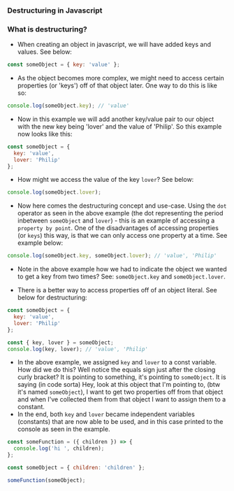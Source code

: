 ### Destructuring in Javascript

### What is destructuring?

- When creating an object in javascript, we will have added keys and values. See below:

```js
const someObject = { key: 'value' };
```

- As the object becomes more complex, we might need to access certain properties (or 'keys') off of that object later. One way to do this is like so:

```js
console.log(someObject.key); // 'value'
```

- Now in this example we will add another key/value pair to our object with the new key being 'lover' and the value of 'Philip'. So this example now looks like this:

```js
const someObject = {
  key: 'value',
  lover: 'Philip'
};
```

- How might we access the value of the key `lover`? See below:

```js
console.log(someObject.lover);
```

- Now here comes the destructuring concept and use-case. Using the `dot` operator as seen in the above example (the dot representing the period inbetween `someObject` and `lover`) - this is an example of accessing a `property by point`. One of the disadvantages of accessing properties (or `keys`) this way, is that we can only access one property at a time. See example below:

```js
console.log(someObject.key, someObject.lover); // 'value', 'Philip'
```

- Note in the above example how we had to indicate the object we wanted to get a key from two times? See: `someObject.key` and `someObject.lover`.

- There is a better way to access properties off of an object literal. See below for destructuring:

```js
const someObject = {
  key: 'value',
  lover: 'Philip'
};

const { key, lover } = someObject;
console.log(key, lover); // 'value', 'Philip'
```

- In the above example, we assigned `key` and `lover` to a const variable. How did we do this? Well notice the equals sign just after the closing curly bracket? It is pointing to something, it's pointing to `someObject`. It is saying (in code sorta) Hey, look at this object that I'm pointing to, (btw it's named `someObject`), I want to get two properties off from that object and when I've collected them from that object I want to assign them to a constant.
- In the end, both `key` and `lover` became independent variables (constants) that are now able to be used, and in this case printed to the console as seen in the example.

```js
const someFunction = ({ children }) => {
  console.log('hi ', children);
};

const someObject = { children: 'children' };

someFunction(someObject);
```
